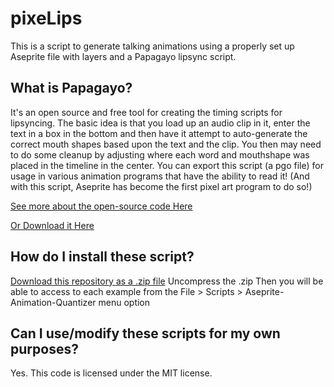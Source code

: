# pixeLips
This is a script to generate talking animations using a properly set up Aseprite file with layers and
a Papagayo lipsync script.

## What is Papagayo?
It's an open source and free tool for creating the timing scripts for lipsyncing. The basic idea is that
you load up an audio clip in it, enter the text in a box in the bottom and then have it attempt to auto-generate
the correct mouth shapes based upon the text and the clip. You then may need to do some cleanup by adjusting where
each word and mouthshape was placed in the timeline in the center. You can export this script (a pgo file) for usage
in various animation programs that have the ability to read it! (And with this script, Aseprite has become the first
pixel art program to do so!)

[See more about the open-source code Here](https://github.com/morevnaproject/papagayo-ng)

[Or Download it Here](https://my.smithmicro.com/downloads/Papagayo_Win32_2.0b1.zip)

## How do I install these script?
[Download this repository as a .zip file](https://github.com/BoThompson/pixeLips/archive/master.zip)
Uncompress the .zip
Then you will be able to access to each example from the File > Scripts > Aseprite-Animation-Quantizer menu option
## Can I use/modify these scripts for my own purposes?
Yes. This code is licensed under the MIT license.